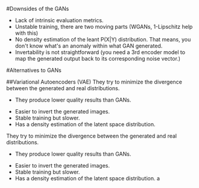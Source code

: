 #Downsides of the GANs

* Lack of intrinsic evaluation metrics. 
* Unstable training, there are two moving parts (WGANs, 1-Lipschitz help with this)
* No density estimation of the leant P(X|Y) distribution. That means, you don't know what's an
anomaly within what GAN generated.
* Invertability is not straightforward (you need a 3rd encoder model to map the generated output 
back to its corresponding noise vector.)


#Alternatives to GANs

##Variational Autoencoders (VAE)
They try to minimize the divergence between the generated and real distributions. 
- They produce lower quality results than GANs. 

+ Easier to invert the generated images.
+ Stable training but slower.
+ Has a density estimation of the latent space distribution. 

They try to minimize the divergence between the generated and real distributions. 
- They produce lower quality results than GANs. 

+ Easier to invert the generated images.
+ Stable training but slower.
+ Has a density estimation of the latent space distribution. 
a
